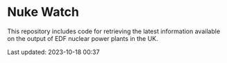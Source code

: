 # Nuke Watch

This repository includes code for retrieving the latest information available on the output of EDF nuclear power plants in the UK.

Last updated: 2023-10-18 00:37